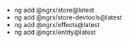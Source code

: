 - ng add @ngrx/store@latest
- ng add @ngrx/store-devtools@latest
- ng add @ngrx/effects@latest
- ng add @ngrx/entity@latest
